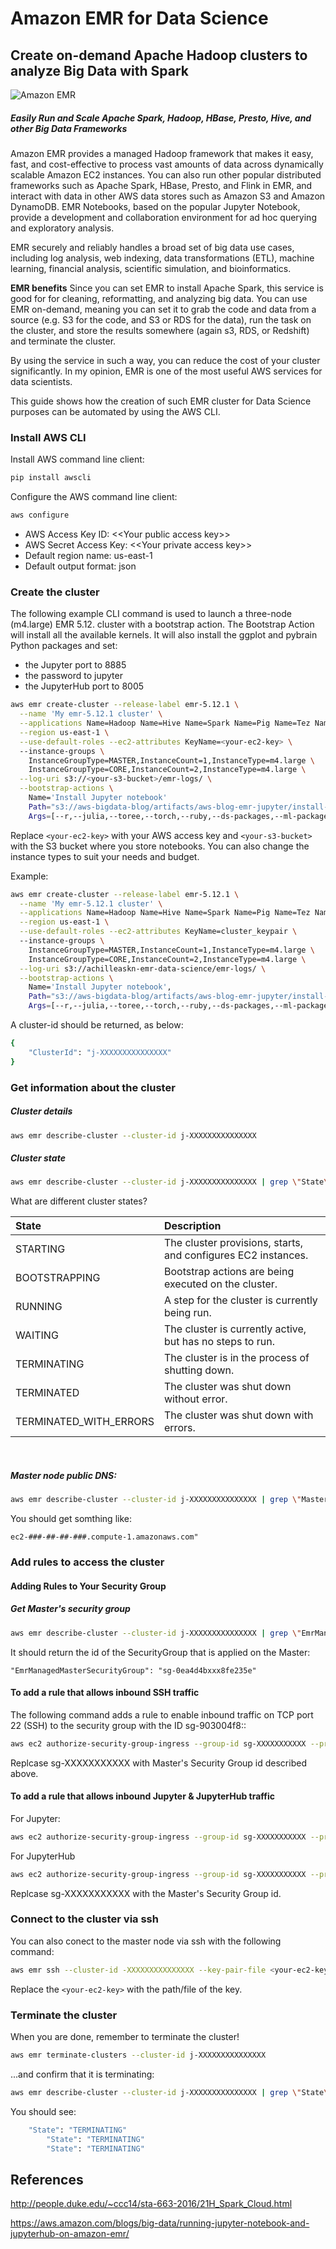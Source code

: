 # Amazon EMR for Data Science
## Create on-demand Apache Hadoop clusters to analyze Big Data with Spark



![Amazon EMR](https://pbs.twimg.com/media/BwuwVcZIQAA8UgJ.png)
##### Easily Run and Scale Apache Spark, Hadoop, HBase, Presto, Hive, and other Big Data Frameworks

Amazon EMR provides a managed Hadoop framework that makes it easy, fast, and cost-effective to process vast amounts of data across dynamically scalable Amazon EC2 instances. You can also run other popular distributed frameworks such as Apache Spark, HBase, Presto, and Flink in EMR, and interact with data in other AWS data stores such as Amazon S3 and Amazon DynamoDB. EMR Notebooks, based on the popular Jupyter Notebook, provide a development and collaboration environment for ad hoc querying and exploratory analysis.

EMR securely and reliably handles a broad set of big data use cases, including log analysis, web indexing, data transformations (ETL), machine learning, financial analysis, scientific simulation, and bioinformatics.



**EMR benefits**
Since you can set EMR to install Apache Spark, this service is good for for cleaning, reformatting, and analyzing big data. You can use EMR on-demand, meaning you can set it to grab the code and data from a source (e.g. S3 for the code, and S3 or RDS for the data), run the task on the cluster, and store the results somewhere (again s3, RDS, or Redshift) and terminate the cluster.

By using the service in such a way, you can reduce the cost of your cluster significantly. In my opinion, EMR is one of the most useful AWS services for data scientists.

This guide shows how the creation of such EMR cluster for Data Science purposes can be automated by using the AWS CLI.


### Install AWS CLI

Install AWS command line client:

```bash
pip install awscli
```

Configure the AWS command line client:

```bash
aws configure
```

* AWS Access Key ID: \<\<Your public access key\>\>
* AWS Secret Access Key: \<\<Your private access key\>\>
* Default region name: us-east-1
* Default output format: json




### Create the cluster 

The following example CLI command is used to launch a three-node (m4.large) EMR 5.12. cluster with a bootstrap action. The Bootstrap Action will install all the available kernels. It will also install the ggplot and pybrain Python packages and set:

* the Jupyter port to 8885
* the password to jupyter
* the JupyterHub port to 8005

```bash
aws emr create-cluster --release-label emr-5.12.1 \
  --name 'My emr-5.12.1 cluster' \
  --applications Name=Hadoop Name=Hive Name=Spark Name=Pig Name=Tez Name=Ganglia Name=Presto \
  --region us-east-1 \
  --use-default-roles --ec2-attributes KeyName=<your-ec2-key> \ 
  --instance-groups \
    InstanceGroupType=MASTER,InstanceCount=1,InstanceType=m4.large \
    InstanceGroupType=CORE,InstanceCount=2,InstanceType=m4.large \
  --log-uri s3://<your-s3-bucket>/emr-logs/ \
  --bootstrap-actions \
    Name='Install Jupyter notebook'
    Path="s3://aws-bigdata-blog/artifacts/aws-blog-emr-jupyter/install-jupyter-emr5.sh", 
    Args=[--r,--julia,--toree,--torch,--ruby,--ds-packages,--ml-packages,--python-packages,'ggplot nilearn',--port,8885,--password,jupyter,--jupyterhub,--jupyterhub-port,8005,--cached-install,--notebook-dir,s3://<your-s3-bucket>/notebooks/,--copy-samples]
```

Replace `<your-ec2-key>` with your AWS access key and `<your-s3-bucket>` with the S3 bucket where you store notebooks. You can also change the instance types to suit your needs and budget.


Example:

```bash
aws emr create-cluster --release-label emr-5.12.1 \
  --name 'My emr-5.12.1 cluster' \
  --applications Name=Hadoop Name=Hive Name=Spark Name=Pig Name=Tez Name=Ganglia Name=Presto \
  --region us-east-1 \
  --use-default-roles --ec2-attributes KeyName=cluster_keypair \ 
  --instance-groups \
    InstanceGroupType=MASTER,InstanceCount=1,InstanceType=m4.large \
    InstanceGroupType=CORE,InstanceCount=2,InstanceType=m4.large \
  --log-uri s3://achilleaskn-emr-data-science/emr-logs/ \
  --bootstrap-actions \
    Name='Install Jupyter notebook',
    Path="s3://aws-bigdata-blog/artifacts/aws-blog-emr-jupyter/install-jupyter-emr5.sh", 
    Args=[--r,--julia,--toree,--torch,--ruby,--ds-packages,--ml-packages,--python-packages,'ggplot nilearn',--port,8885,--password, mystrongjupyter,--jupyterhub,--jupyterhub-port,8005,--cached-install,--notebook-dir,s3://achilleaskn-emr-data-science/notebooks/,--copy-samples]
```

A cluster-id should be returned, as below:

```bash
{
    "ClusterId": "j-XXXXXXXXXXXXXXX"
}
```



### Get information about the cluster

##### Cluster details

```bash
aws emr describe-cluster --cluster-id j-XXXXXXXXXXXXXXX
```

##### Cluster state

```bash
aws emr describe-cluster --cluster-id j-XXXXXXXXXXXXXXX | grep \"State\"
```

What are different cluster states?

State     | Description
:---------|:--------- 
 STARTING |The cluster provisions, starts, and configures EC2 instances.
 BOOTSTRAPPING | Bootstrap actions are being executed on the cluster. 
 RUNNING | A step for the cluster is currently being run. 
 WAITING | The cluster is currently active, but has no steps to run.
 TERMINATING | The cluster is in the process of shutting down.
 TERMINATED | The cluster was shut down without error.
 TERMINATED_WITH_ERRORS | The cluster was shut down with errors.

<br/>

##### Master node public DNS:

```bash
aws emr describe-cluster --cluster-id j-XXXXXXXXXXXXXXX | grep \"MasterPublicDnsName\"
```


You should get somthing like:
```
ec2-###-##-##-###.compute-1.amazonaws.com"
```




### Add rules to access the cluster

#### Adding Rules to Your Security Group
<!-- To access Jup......ssh you have to


set up the SSH tunnel and web proxy.

https://docs.aws.amazon.com/emr/latest/ManagementGuide/emr-ssh-tunnel.html -->


##### Get Master's security group

```bash
aws emr describe-cluster --cluster-id j-XXXXXXXXXXXXXXX | grep \"EmrManagedMasterSecurityGroup\"
```

It should return the id of the SecurityGroup that is applied on the Master:

```
"EmrManagedMasterSecurityGroup": "sg-0ea4d4bxxx8fe235e"
```


#### To add a rule that allows inbound SSH traffic


The following command adds a rule to enable inbound traffic on TCP port 22 (SSH) to the security group with the ID sg-903004f8::

```bash
aws ec2 authorize-security-group-ingress --group-id sg-XXXXXXXXXXX --protocol tcp --port 22 --cidr 0.0.0.0/0
```
Replcase sg-XXXXXXXXXXX with Master's Security Group id described above.


#### To add a rule that allows inbound Jupyter & JupyterHub traffic

For Jupyter:
```bash
aws ec2 authorize-security-group-ingress --group-id sg-XXXXXXXXXXX --protocol tcp --port 8885 --cidr 0.0.0.0/0
```
For JupyterHub
```bash
aws ec2 authorize-security-group-ingress --group-id sg-XXXXXXXXXXX --protocol tcp --port 8005 --cidr 0.0.0.0/0
```
Replcase sg-XXXXXXXXXXX with the Master's Security Group id.




### Connect to the cluster via ssh

You can also conect to the master node via ssh with the following command:

```bash
aws emr ssh --cluster-id -XXXXXXXXXXXXXXX --key-pair-file <your-ec2-key>
```

Replace the `<your-ec2-key>` with the path/file of the key.





### Terminate the cluster

When you are done, remember to terminate the cluster!

```bash
aws emr terminate-clusters --cluster-id j-XXXXXXXXXXXXXXX
```

...and confirm that it is terminating:

```bash
aws emr describe-cluster --cluster-id j-XXXXXXXXXXXXXXX | grep \"State\"
```

You should see:

```bash
    "State": "TERMINATING"
        "State": "TERMINATING"
        "State": "TERMINATING"
```


## References

http://people.duke.edu/~ccc14/sta-663-2016/21H_Spark_Cloud.html

https://aws.amazon.com/blogs/big-data/running-jupyter-notebook-and-jupyterhub-on-amazon-emr/